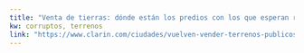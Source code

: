 ```yaml
---
title: "Venta de tierras: dónde están los predios con los que esperan recaudar US$ 320 millones - 25/04/2018 - Clarín.com"
kw: corruptos, terrenos
link: "https://www.clarin.com/ciudades/vuelven-vender-terrenos-publicos-ciudad-250-millones-dolares_0_BymHb-A2z.html"
---
```


